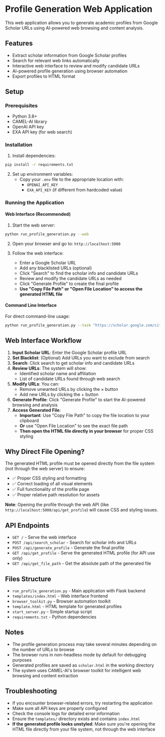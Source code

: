 # Profile Generation Web Application

This web application allows you to generate academic profiles from Google Scholar URLs using AI-powered web browsing and content analysis.

## Features

- Extract scholar information from Google Scholar profiles
- Search for relevant web links automatically
- Interactive web interface to review and modify candidate URLs
- AI-powered profile generation using browser automation
- Export profiles to HTML format

## Setup

### Prerequisites

- Python 3.8+
- CAMEL-AI library
- OpenAI API key
- EXA API key (for web search)

### Installation

1. Install dependencies:
```bash
pip install -r requirements.txt
```

2. Set up environment variables:
   - Copy your `.env` file to the appropriate location with:
     - `OPENAI_API_KEY`
     - `EXA_API_KEY` (if different from hardcoded value)

### Running the Application

#### Web Interface (Recommended)

1. Start the web server:
```bash
python run_profile_generation.py --web
```

2. Open your browser and go to: `http://localhost:5000`

3. Follow the web interface:
   - Enter a Google Scholar URL
   - Add any blacklisted URLs (optional)
   - Click "Search" to find the scholar info and candidate URLs
   - Review and modify the candidate URLs as needed
   - Click "Generate Profile" to create the final profile
   - **Use "Copy File Path" or "Open File Location" to access the generated HTML file**

#### Command Line Interface

For direct command-line usage:
```bash
python run_profile_generation.py --task "https://scholar.google.com/citations?user=..." --blacklist "http://unwanted-site.com" --output_file "output.html"
```

## Web Interface Workflow

1. **Input Scholar URL**: Enter the Google Scholar profile URL
2. **Set Blacklist**: (Optional) Add URLs you want to exclude from search
3. **Search**: Click search to get scholar info and candidate URLs
4. **Review URLs**: The system will show:
   - Identified scholar name and affiliation
   - List of candidate URLs found through web search
5. **Modify URLs**: You can:
   - Remove unwanted URLs by clicking the × button
   - Add new URLs by clicking the + button
6. **Generate Profile**: Click "Generate Profile" to start the AI-powered browsing and analysis
7. **Access Generated File**: 
   - **Important**: Use "Copy File Path" to copy the file location to your clipboard
   - **Or** use "Open File Location" to see the exact file path
   - **Then open the HTML file directly in your browser** for proper CSS styling

## Why Direct File Opening?

The generated HTML profile must be opened directly from the file system (not through the web server) to ensure:
- ✅ Proper CSS styling and formatting
- ✅ Correct loading of all visual elements
- ✅ Full functionality of the profile page
- ✅ Proper relative path resolution for assets

**Note**: Opening the profile through the web API (like `http://localhost:5000/api/get_profile`) will cause CSS and styling issues.

## API Endpoints

- `GET /` - Serve the web interface
- `POST /api/search_scholar` - Search for scholar info and URLs
- `POST /api/generate_profile` - Generate the final profile
- `GET /api/get_profile` - Serve the generated HTML profile (for API use only)
- `GET /api/get_file_path` - Get the absolute path of the generated file

## Files Structure

- `run_profile_generation.py` - Main application with Flask backend
- `templates/index.html` - Web interface frontend
- `browser_toolkit.py` - Browser automation toolkit
- `template.html` - HTML template for generated profiles
- `start_server.py` - Simple startup script
- `requirements.txt` - Python dependencies

## Notes

- The profile generation process may take several minutes depending on the number of URLs to browse
- The browser runs in non-headless mode by default for debugging purposes
- Generated profiles are saved as `scholar.html` in the working directory
- The system uses CAMEL-AI's browser toolkit for intelligent web browsing and content extraction

## Troubleshooting

- If you encounter browser-related errors, try restarting the application
- Make sure all API keys are properly configured
- Check the console logs for detailed error information
- Ensure the `templates/` directory exists and contains `index.html`
- **If the generated profile looks unstyled**: Make sure you're opening the HTML file directly from your file system, not through the web interface
